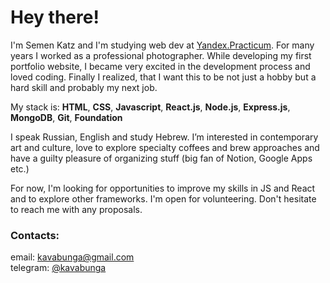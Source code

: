 # Hey there!

I'm Semen Katz and I'm studying web dev at [Yandex.Practicum](https://practicum.yandex.ru/ "Yandex.Practicum"). For many years I worked as a professional photographer. While developing my first portfolio website, I became very excited in the development process and loved coding. Finally I realized, that I want this to be not just a hobby but a hard skill and probably my next job.  

My stack is: **HTML**, **CSS**, **Javascript**, **React.js**, **Node.js**, **Express.js**, **MongoDB**, **Git**, **Foundation**

I speak Russian, English and study Hebrew. I’m interested in contemporary art and culture, love to explore specialty coffees and brew approaches and have a guilty pleasure of organizing stuff (big fan of Notion, Google Apps etc.)  

For now, I'm looking for opportunities to improve my skills in JS and React and to explore other frameworks. I'm open for volunteering. Don't hesitate to reach me with any proposals.  

### Contacts:
email: [kavabunga@gmail.com](mailto:kavabunga@gmail.com "kavabunga@gmail.com")  
telegram: [@kavabunga](https://t.me/kavabunga "@kavabunga")  

<!--
**kavabunga/kavabunga** is a ✨ _special_ ✨ repository because its `README.md` (this file) appears on your GitHub profile.

Here are some ideas to get you started:

- 🔭 I’m currently working on ...
- 🌱 I’m currently learning ...
- 👯 I’m looking to collaborate on ...
- 🤔 I’m looking for help with ...
- 💬 Ask me about ...
- 📫 How to reach me: ...
- 😄 Pronouns: ...
- ⚡ Fun fact: ...
-->
